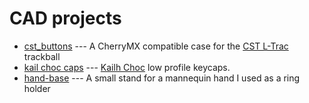 CAD projects
============

* [cst_buttons](https://github.com/pyrho/cad/tree/master/cst-buttons) --- A
    CherryMX compatible case for the [CST L-Trac](https://www.clearlysuperiortech.com/l-trac-product-selector) trackball
* [kail choc caps](https://github.com/pyrho/cad/tree/master/kailh-caps) --- [Kailh Choc](http://www.kailh.com/en/Products/Ks/CS/319.html) low profile
  keycaps.
* [hand-base](https://github.com/pyrho/cad/tree/master/hand-base) --- A small stand for a mannequin hand I used as a ring holder
